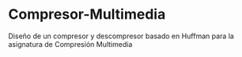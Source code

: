 # Compresor-Multimedia
Diseño de un compresor y descompresor basado en Huffman para la asignatura de Compresión Multimedia
